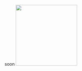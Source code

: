 soon
<img src="https://user-images.githubusercontent.com/64865400/223091301-f52756ce-8ba9-4302-a02b-6c5970bbcac1.png" width="200" height="200" />
